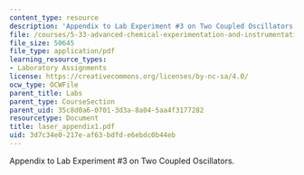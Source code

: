 ```yaml
---
content_type: resource
description: 'Appendix to Lab Experiment #3 on Two Coupled Oscillators.'
file: /courses/5-33-advanced-chemical-experimentation-and-instrumentation-fall-2007/3d7c34e0217eaf63bdfde6ebdc0b44eb_laser_appendix1.pdf
file_size: 50645
file_type: application/pdf
learning_resource_types:
- Laboratory Assignments
license: https://creativecommons.org/licenses/by-nc-sa/4.0/
ocw_type: OCWFile
parent_title: Labs
parent_type: CourseSection
parent_uid: 35c8d0a6-0701-3d3a-8a04-5aa4f3177282
resourcetype: Document
title: laser_appendix1.pdf
uid: 3d7c34e0-217e-af63-bdfd-e6ebdc0b44eb
---
```

Appendix to Lab Experiment #3 on Two Coupled Oscillators.